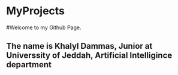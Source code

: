# MyProjects
#Welcome to my Github Page.
## The name is Khalyl Dammas, Junior at Universsity of Jeddah, Artificial Intelligince department
